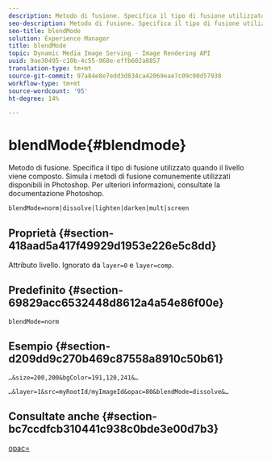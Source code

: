 ```yaml
---
description: Metodo di fusione. Specifica il tipo di fusione utilizzato quando il livello viene composto. Simula i metodi di fusione comunemente utilizzati disponibili in Photoshop. Per ulteriori informazioni, consultate la documentazione Photoshop.
seo-description: Metodo di fusione. Specifica il tipo di fusione utilizzato quando il livello viene composto. Simula i metodi di fusione comunemente utilizzati disponibili in Photoshop. Per ulteriori informazioni, consultate la documentazione Photoshop.
seo-title: blendMode
solution: Experience Manager
title: blendMode
topic: Dynamic Media Image Serving - Image Rendering API
uuid: 9ae30495-c10b-4c55-968e-effb602a0857
translation-type: tm+mt
source-git-commit: 97a84e8e7edd3d834ca42069eae7c09c00d57938
workflow-type: tm+mt
source-wordcount: '95'
ht-degree: 14%

---
```



# blendMode{#blendmode}

Metodo di fusione. Specifica il tipo di fusione utilizzato quando il livello viene composto. Simula i metodi di fusione comunemente utilizzati disponibili in Photoshop. Per ulteriori informazioni, consultate la documentazione Photoshop.

`blendMode=norm|dissolve|lighten|darken|mult|screen`

## Proprietà {#section-418aad5a417f49929d1953e226e5c8dd}

Attributo livello. Ignorato da `layer=0` e `layer=comp`.

## Predefinito {#section-69829acc6532448d8612a4a54e86f00e}

`blendMode=norm`

## Esempio {#section-d209dd9c270b469c87558a8910c50b61}

`…&size=200,200&bgColor=191,120,241&…`

`…&layer=1&src=myRootId/myImageId&opac=80&blendMode=dissolve&…`

## Consultate anche {#section-bc7ccdfcb310441c938c0bde3e00d7b3}

[opac=](../../../../../is-api/http-ref/image-serving-api-ref/c-http-protocol-reference/c-command-reference/r-opac.md#reference-d2269b51aca34599a08d0a46ee5c27e5)
